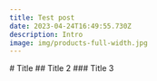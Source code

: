 ```yaml
---
title: Test post
date: 2023-04-24T16:49:55.730Z
description: Intro
image: img/products-full-width.jpg
---
```

#﻿ Title 
#﻿# Title 2
#﻿## Title 3